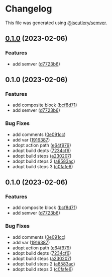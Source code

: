 # Changelog

This file was generated using [@jscutlery/semver](https://github.com/jscutlery/semver).

## [0.1.0](https://github.com/push-based/user-flow-gh-action/compare/v0.0.0-alpha.24...v0.1.0) (2023-02-06)


### Features

* add semver ([d7723b6](https://github.com/push-based/user-flow-gh-action/commit/d7723b6a20e3270334c0ce0d128dcc38d8be3ccb))

## 0.1.0 (2023-02-06)


### Features

* add composite block ([bcf8d71](https://github.com/push-based/user-flow-gh-action/commit/bcf8d7112d1a1613f974f38150cc152e2b40871b))
* add semver ([d7723b6](https://github.com/push-based/user-flow-gh-action/commit/d7723b6a20e3270334c0ce0d128dcc38d8be3ccb))


### Bug Fixes

* add comments ([0e091cc](https://github.com/push-based/user-flow-gh-action/commit/0e091ccf76208eeaf92b904ec084a3366d1c0649))
* add var ([1916387](https://github.com/push-based/user-flow-gh-action/commit/19163878eb8b6b770c35abdeae3cc0c8f072a7c3))
* adopt action path ([e64f979](https://github.com/push-based/user-flow-gh-action/commit/e64f9795c9e98f86c7be2aa1da1e94cab7ebc251))
* adopt build depts ([7234cf6](https://github.com/push-based/user-flow-gh-action/commit/7234cf63f39c6d000962eef24d8a260d23ae0a40))
* adopt build steps ([a230207](https://github.com/push-based/user-flow-gh-action/commit/a23020740cce427052de4ff29aa56c3d4e740caf))
* adopt build steps 2 ([a8583ac](https://github.com/push-based/user-flow-gh-action/commit/a8583accf409fc269d784c164888155f92b15402))
* adopt build steps 3 ([c0fafe6](https://github.com/push-based/user-flow-gh-action/commit/c0fafe6b32621a69d0e3a450b9fc50d71b6e4313))

## 0.1.0 (2023-02-06)


### Features

* add composite block ([bcf8d71](https://github.com/push-based/user-flow-gh-action/commit/bcf8d7112d1a1613f974f38150cc152e2b40871b))
* add semver ([d7723b6](https://github.com/push-based/user-flow-gh-action/commit/d7723b6a20e3270334c0ce0d128dcc38d8be3ccb))


### Bug Fixes

* add comments ([0e091cc](https://github.com/push-based/user-flow-gh-action/commit/0e091ccf76208eeaf92b904ec084a3366d1c0649))
* add var ([1916387](https://github.com/push-based/user-flow-gh-action/commit/19163878eb8b6b770c35abdeae3cc0c8f072a7c3))
* adopt action path ([e64f979](https://github.com/push-based/user-flow-gh-action/commit/e64f9795c9e98f86c7be2aa1da1e94cab7ebc251))
* adopt build depts ([7234cf6](https://github.com/push-based/user-flow-gh-action/commit/7234cf63f39c6d000962eef24d8a260d23ae0a40))
* adopt build steps ([a230207](https://github.com/push-based/user-flow-gh-action/commit/a23020740cce427052de4ff29aa56c3d4e740caf))
* adopt build steps 2 ([a8583ac](https://github.com/push-based/user-flow-gh-action/commit/a8583accf409fc269d784c164888155f92b15402))
* adopt build steps 3 ([c0fafe6](https://github.com/push-based/user-flow-gh-action/commit/c0fafe6b32621a69d0e3a450b9fc50d71b6e4313))
